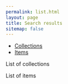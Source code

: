 ```yaml
---
permalink: list.html
layout: page
title: Search results
sitemap: false
---
```


<ul class="tabs" data-tab>
  <li class="tab-title active"><a href="#panel1">Collections</a></li>
  <li class="tab-title"><a href="#panel2">Items</a></li>
</ul>
<div class="tabs-content">
  <div class="content active" id="panel1">
    <p>List of collections</p>
  </div>
  <div class="content" id="panel2">
    <p>List of items</p>
  </div>
</div>
